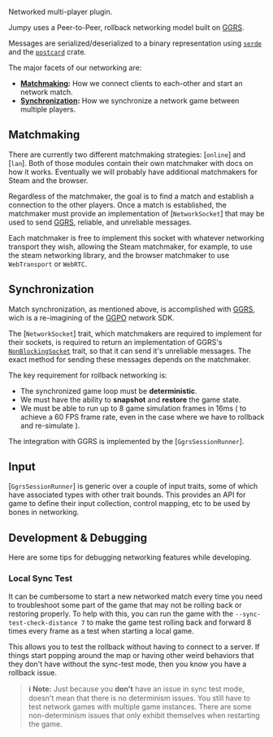 Networked multi-player plugin.

Jumpy uses a Peer-to-Peer, rollback networking model built on [GGRS].

Messages are serialized/deserialized to a binary representation using [`serde`] and the [`postcard`]
crate.

The major facets of our networking are:

- **[Matchmaking](#matchmaking):** How we connect clients to each-other and start an network match.
- **[Synchronization](#synchronization):** How we synchronize a network game between multiple players.

[ggrs]: https://github.com/gschup/ggrs
[`serde`]: https://docs.rs/serde
[`postcard`]: https://docs.rs/postcard

## Matchmaking

There are currently two different matchmaking strategies: [`online`] and [`lan`]. Both of those
modules contain their own matchmaker with docs on how it works. Eventually we will probably have
additional matchmakers for Steam and the browser.

Regardless of the matchmaker, the goal is to find a match and establish a connection to the other
players. Once a match is established, the matchmaker must provide an implementation of
[`NetworkSocket`] that may be used to send [GGRS], reliable, and unreliable messages.

Each matchmaker is free to implement this socket with whatever networking transport they wish,
allowing the Steam matchmaker, for example, to use the steam networking library, and the browser
matchmaker to use `WebTransport` or `WebRTC`.

## Synchronization

Match synchronization, as mentioned above, is accomplished with [GGRS], wich is a re-imagining of
the [GGPO] network SDK.

The [`NetworkSocket`] trait, which matchmakers are required to implement for their sockets, is
required to return an implementation of GGRS's [`NonBlockingSocket`] trait, so that it can send it's
unreliable messages. The exact method for sending these messages depends on the matchmaker.

The key requirement for rollback networking is:

- The synchronized game loop must be **deterministic**.
- We must have the ability to **snapshot** and **restore** the game state.
- We must be able to run up to 8 game simulation frames in 16ms ( to achieve a 60 FPS frame rate,
  even in the case where we have to rollback and re-simulate ).

The integration with GGRS is implemented by the [`GgrsSessionRunner`].

## Input

[`GgrsSessionRunner`] is generic over a couple of input traits, some of which have associated types with other trait bounds. This provides an API for game to define their input collection, control mapping, etc to be used by bones in networking.

[`NonBlockingSocket`]: https://docs.rs/ggrs/0.9.2/ggrs/trait.NonBlockingSocket.html
[ggpo]: https://github.com/pond3r/ggpo/tree/master
[`bones_lib`]: https://fishfolk.github.io/bones/rustdoc/bones_lib/index.html

## Development & Debugging

Here are some tips for debugging networking features while developing.

### Local Sync Test

It can be cumbersome to start a new networked match every time you need to troubleshoot some part of
the game that may not be rolling back or restoring properly. To help with this, you can run the game
with the `--sync-test-check-distance 7` to make the game test rolling back and forward 8 times every
frame as a test when starting a local game.

This allows you to test the rollback without having to connect to a server. If things start popping
around the map or having other weird behaviors that they don't have without the sync-test mode, then
you know you have a rollback issue.

> **ℹ️ Note:** Just because you **don't** have an issue in sync test mode, doesn't mean that there
> is no determinism issues. You still have to test network games with multiple game instances. There
> are some non-determinism issues that only exhibit themselves when restarting the game.
